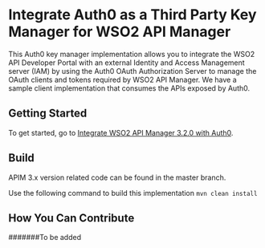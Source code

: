 # Integrate Auth0 as a Third Party Key Manager for WSO2 API Manager

This Auth0 key manager implementation allows you to integrate the WSO2 API Developer Portal with an external Identity and Access Management server (IAM)
by using the Auth0 OAuth Authorization Server to manage the OAuth clients and tokens required
by WSO2 API Manager. We have a sample client implementation that consumes the APIs exposed by Auth0.

## Getting Started

To get started, go to [Integrate WSO2 API Manager 3.2.0 with Auth0](docs/config.md).

## Build

APIM 3.x version related code can be found in the master branch.

Use the following command to build this implementation
`mvn clean install`

## How You Can Contribute

#######To be added 



